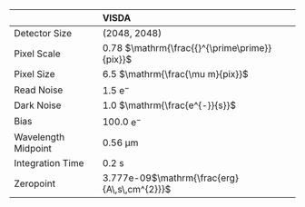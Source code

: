 |                     | VISDA                                         |
|:--------------------|:----------------------------------------------|
| Detector Size       | (2048, 2048)                                  |
| Pixel Scale         | 0.78 $\mathrm{\frac{{}^{\prime\prime}}{pix}}$ |
| Pixel Size          | 6.5 $\mathrm{\frac{\mu m}{pix}}$              |
| Read Noise          | 1.5 $\mathrm{e^{-}}$                          |
| Dark Noise          | 1.0 $\mathrm{\frac{e^{-}}{s}}$                |
| Bias                | 100.0 $\mathrm{e^{-}}$                        |
| Wavelength Midpoint | 0.56 $\mathrm{\mu m}$                         |
| Integration Time    | 0.2 $\mathrm{s}$                              |
| Zeropoint           | 3.777e-09$\mathrm{\frac{erg}{A\,s\,cm^{2}}}$  |